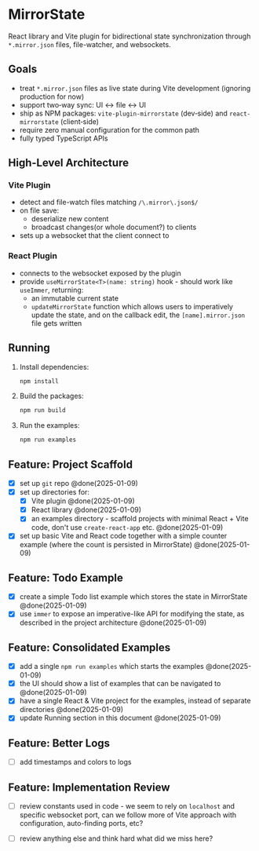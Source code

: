 # MirrorState

React library and Vite plugin for bidirectional state synchronization through `*.mirror.json` files, file-watcher, and websockets.

## Goals

- treat `*.mirror.json` files as live state during Vite development (ignoring production for now)
- support two‑way sync: UI <-> file <-> UI
- ship as NPM packages: `vite-plugin-mirrorstate` (dev‑side) and `react-mirrorstate` (client‑side)
- require zero manual configuration for the common path
- fully typed TypeScript APIs

## High-Level Architecture

### Vite Plugin

- detect and file-watch files matching `/\.mirror\.json$/`
- on file save:
  - deserialize new content 
  - broadcast changes(or whole document?) to clients
- sets up a websocket that the client connect to

### React Plugin

- connects to the websocket exposed by the plugin
- provide `useMirrorState<T>(name: string)` hook - should work like `useImmer`, returning:
  - an immutable current state
  - `updateMirrorState` function which allows users to imperatively update the state, and on the callback edit, the `[name].mirror.json` file gets written

## Running

1. Install dependencies:
   ```bash
   npm install
   ```

2. Build the packages:
   ```bash
   npm run build
   ```

3. Run the examples:
   ```bash
   npm run examples
   ```

## Feature: Project Scaffold

- [x] set up `git` repo @done(2025-01-09)
- [x] set up directories for:
  - [x] Vite plugin @done(2025-01-09)
  - [x] React library @done(2025-01-09)
  - [x] an examples directory - scaffold projects with minimal React + Vite code, don't use `create-react-app` etc. @done(2025-01-09)
- [x] set up basic Vite and React code together with a simple counter example (where the count is persisted in MirrorState) @done(2025-01-09)

## Feature: Todo Example

- [x] create a simple Todo list example which stores the state in MirrorState @done(2025-01-09)
- [x] use `immer` to expose an imperative-like API for modifying the state, as described in the project architecture @done(2025-01-09)

## Feature: Consolidated Examples

- [x] add a single `npm run examples` which starts the examples @done(2025-01-09)
- [x] the UI should show a list of examples that can be navigated to @done(2025-01-09)
- [x] have a single React & Vite project for the examples, instead of separate directories @done(2025-01-09)
- [x] update Running section in this document @done(2025-01-09)

## Feature: Better Logs

- [ ] add timestamps and colors to logs

## Feature: Implementation Review

- [ ] review constants used in code - we seem to rely on `localhost` and specific websocket port, can we follow more of Vite approach with configuration, auto-finding ports, etc?
- [ ] review anything else and think hard what did we miss here?

